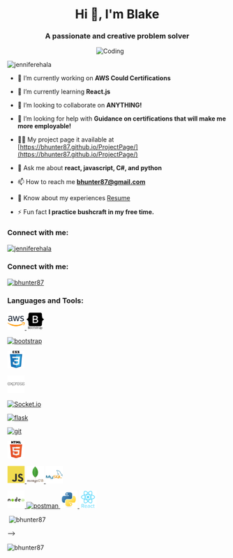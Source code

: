 
<h1 align="center">Hi 👋, I'm Blake </h1>
<h3 align="center">A passionate and creative problem solver</h3>
&nbsp;
<img align="right" alt="Coding" width="300" src="https://media1.giphy.com/media/VTtANKl0beDFQRLDTh/giphy.gif?cid=ecf05e47dwcmzmtlvux9lxys1gn5f70htr2p4o248lidlhdc&rid=giphy.gif&ct=g">

<p align="left"> <img src="https://komarev.com/ghpvc/?username=bhunter87&label=Profile%20views&color=0e75b6&style=flat" alt="jenniferehala" /> </p>


- 🔭 I’m currently working on **AWS Could Certifications**

- 🌱 I’m currently learning **React.js**

- 👯 I’m looking to collaborate on **ANYTHING!**

- 🤝 I’m looking for help with **Guidance on certifications that will make me more employable!**

- 👨‍💻 My project page it available at [https://bhunter87.github.io/ProjectPage/](https://bhunter87.github.io/ProjectPage/)

- 💬 Ask me about **react, javascript, C#, and python**

- 📫 How to reach me **bhunter87@gmail.com**

- 📄 Know about my experiences [Resume](https://docs.google.com/document/d/1rqSXnaPnh6074vAOpOIX_rKH5w6Dsg9NOzojwBRQnh4/edit?usp=sharing)

- ⚡ Fun fact **I practice bushcraft in my free time.**

<h3 align="left">Connect with me:</h3>
<p align="left">

<a href="https://linkedin.com/in/bhunter87" target="blank"><img align="center" src="https://raw.githubusercontent.com/rahuldkjain/github-profile-readme-generator/master/src/images/icons/Social/linked-in-alt.svg" alt="jenniferehala" height="30" width="40" /></a>


<h3 align="left">Connect with me:</h3>
<p align="left">

<a href="https://linkedin.com/in/bhunter87" target="blank"><img align="center" src="https://raw.githubusercontent.com/rahuldkjain/github-profile-readme-generator/master/src/images/icons/Social/linked-in-alt.svg" alt="bhunter87" height="30" width="40" /></a>


<h3 align="left">Languages and Tools:</h3>
<p align="left"> <a href="https://aws.amazon.com" target="_blank" rel="noreferrer"> 
 <img src="https://raw.githubusercontent.com/devicons/devicon/master/icons/amazonwebservices/amazonwebservices-original-wordmark.svg" alt="aws" width="40" height="40"/> </a> 
  <a href="https://getbootstrap.com" target="_blank" rel="noreferrer"> <img src="https://raw.githubusercontent.com/devicons/devicon/master/icons/bootstrap/bootstrap-plain-wordmark.svg" alt="bootstrap" width="40" height="40"/> </a> 

<a href="https://microsoft.com" target="_blank" rel="noreferrer"> <img src="https://seeklogo.com/images/C/c-sharp-c-logo-02F17714BA-seeklogo.com.png" alt="bootstrap" width="40" height="40"/> </a>

  <a href="https://www.w3schools.com/css/" target="_blank" rel="noreferrer"> <img src="https://raw.githubusercontent.com/devicons/devicon/master/icons/css3/css3-original-wordmark.svg" alt="css3" width="40" height="40"/> </a> 
  
  <a href="https://expressjs.com" target="_blank" rel="noreferrer"> <img src="https://raw.githubusercontent.com/devicons/devicon/master/icons/express/express-original-wordmark.svg" alt="express" width="40" height="40"/> </a> 

 <a href="https://socket.io" target="_blank" rel="noreferrer"><img src="https://upload.wikimedia.org/wikipedia/commons/thumb/9/96/Socket-io.svg/600px-Socket-io.svg.png?20200308235956" alt="Socket.io" width="40" height="40" /> </a>
  
  <a href="https://flask.palletsprojects.com/" target="_blank" rel="noreferrer"> <img src="https://www.vectorlogo.zone/logos/pocoo_flask/pocoo_flask-icon.svg" alt="flask" width="40" height="40"/> </a> 
 
  <a href="https://git-scm.com/" target="_blank" rel="noreferrer"> <img src="https://www.vectorlogo.zone/logos/git-scm/git-scm-icon.svg" alt="git" width="40" height="40"/> </a> 

  <a href="https://www.w3.org/html/" target="_blank" rel="noreferrer"> <img src="https://raw.githubusercontent.com/devicons/devicon/master/icons/html5/html5-original-wordmark.svg" alt="html5" width="40" height="40"/> </a>
   
  <a href="https://developer.mozilla.org/en-US/docs/Web/JavaScript" target="_blank" rel="noreferrer"> <img src="https://raw.githubusercontent.com/devicons/devicon/master/icons/javascript/javascript-original.svg" alt="javascript" width="40" height="40"/> </a> 
  <a href="https://www.mongodb.com/" target="_blank" rel="noreferrer"> <img src="https://raw.githubusercontent.com/devicons/devicon/master/icons/mongodb/mongodb-original-wordmark.svg" alt="mongodb" width="40" height="40"/> </a> 
  <a href="https://www.mysql.com/" target="_blank" rel="noreferrer"> <img src="https://raw.githubusercontent.com/devicons/devicon/master/icons/mysql/mysql-original-wordmark.svg" alt="mysql" width="40" height="40"/> </a>
 
  <a href="https://nodejs.org" target="_blank" rel="noreferrer"> <img src="https://raw.githubusercontent.com/devicons/devicon/master/icons/nodejs/nodejs-original-wordmark.svg" alt="nodejs" width="40" height="40"/> </a> <a href="https://postman.com" target="_blank" rel="noreferrer"> <img src="https://www.vectorlogo.zone/logos/getpostman/getpostman-icon.svg" alt="postman" width="40" height="40"/> </a> 
  <a href="https://www.python.org" target="_blank" rel="noreferrer"> <img src="https://raw.githubusercontent.com/devicons/devicon/master/icons/python/python-original.svg" alt="python" width="40" height="40"/> </a> <a href="https://reactjs.org/" target="_blank" rel="noreferrer"> <img src="https://raw.githubusercontent.com/devicons/devicon/master/icons/react/react-original-wordmark.svg" alt="react" width="40" height="40"/> </a> 
  </p>


<p>&nbsp;<img align="center" src="https://github-readme-stats.vercel.app/api?username=bhunter87&show_icons=true&locale=en" alt="bhunter87" /></p> -->

<p><img align="center" src="https://github-readme-streak-stats.herokuapp.com/?user=bhunter87&" alt="bhunter87" /></p>

